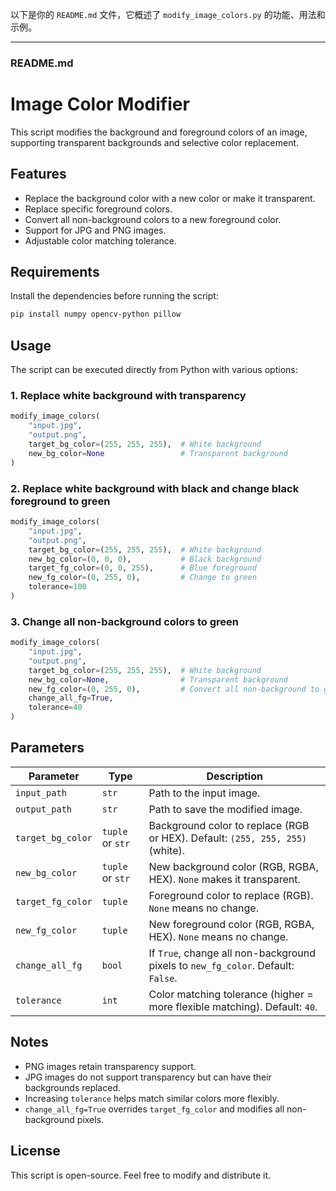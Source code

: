 以下是你的 `README.md` 文件，它概述了 `modify_image_colors.py` 的功能、用法和示例。  

---

### **README.md**

# **Image Color Modifier**
This script modifies the background and foreground colors of an image, supporting transparent backgrounds and selective color replacement.

## **Features**
- Replace the background color with a new color or make it transparent.
- Replace specific foreground colors.
- Convert all non-background colors to a new foreground color.
- Support for JPG and PNG images.
- Adjustable color matching tolerance.

## **Requirements**
Install the dependencies before running the script:
```bash
pip install numpy opencv-python pillow
```

## **Usage**
The script can be executed directly from Python with various options:

### **1. Replace white background with transparency**
```python
modify_image_colors(
    "input.jpg",
    "output.png",
    target_bg_color=(255, 255, 255),  # White background
    new_bg_color=None                 # Transparent background
)
```

### **2. Replace white background with black and change black foreground to green**
```python
modify_image_colors(
    "input.jpg",
    "output.png",
    target_bg_color=(255, 255, 255),  # White background
    new_bg_color=(0, 0, 0),           # Black background
    target_fg_color=(0, 0, 255),      # Blue foreground
    new_fg_color=(0, 255, 0),         # Change to green
    tolerance=100
)
```

### **3. Change all non-background colors to green**
```python
modify_image_colors(
    "input.jpg",
    "output.png",
    target_bg_color=(255, 255, 255),  # White background
    new_bg_color=None,                # Transparent background
    new_fg_color=(0, 255, 0),         # Convert all non-background to green
    change_all_fg=True,
    tolerance=40
)
```

## **Parameters**
| Parameter | Type | Description |
|-----------|------|-------------|
| `input_path` | `str` | Path to the input image. |
| `output_path` | `str` | Path to save the modified image. |
| `target_bg_color` | `tuple` or `str` | Background color to replace (RGB or HEX). Default: `(255, 255, 255)` (white). |
| `new_bg_color` | `tuple` or `str` | New background color (RGB, RGBA, HEX). `None` makes it transparent. |
| `target_fg_color` | `tuple` | Foreground color to replace (RGB). `None` means no change. |
| `new_fg_color` | `tuple` | New foreground color (RGB, RGBA, HEX). `None` means no change. |
| `change_all_fg` | `bool` | If `True`, change all non-background pixels to `new_fg_color`. Default: `False`. |
| `tolerance` | `int` | Color matching tolerance (higher = more flexible matching). Default: `40`. |

## **Notes**
- PNG images retain transparency support.
- JPG images do not support transparency but can have their backgrounds replaced.
- Increasing `tolerance` helps match similar colors more flexibly.
- `change_all_fg=True` overrides `target_fg_color` and modifies all non-background pixels.

## **License**
This script is open-source. Feel free to modify and distribute it.